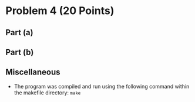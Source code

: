 # Problem 4 (20 Points)


## Part (a)


## Part (b)


## Miscellaneous
- The program was compiled and run using the following command within the makefile directory:
```make```
